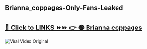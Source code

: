 
 ## Brianna_coppages-Only-Fans-Leaked

# <h2><a href="https://clipsfans.com/Brianna_coppages&ref=git">🔗 Click to LINKS ⏩⏩ 👉 🟢 Brianna coppages </a></h2>

<a href="https://clipsfans.com/Brianna_coppages&ref=git" rel="nofollow" data-target="animated-image.originalLink"><img src="https://i.ibb.co.com/xMMVF88/686577567.gif" alt="Viral Video Original" style="max-width: 100%; display: inline-block;" data-target="animated-image.originalImage"></a>
